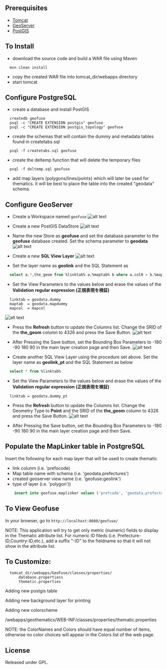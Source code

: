 Prerequisites
-------------

* [Tomcat](http://tomcat.apache.org)
* [GeoServer](http://www.geoserver.org)
* [PostGIS](http://www.postgis.org)

To Install
----------
* download the source code and build a WAR file using Maven

```
  mvn clean install
```

* copy the created WAR file into tomcat_dir/webapps directory
* start tomcat

Configure PostgreSQL
--------------------
* create a database and install PostGIS

```  
  createdb geofuse
  psql -c "CREATE EXTENSION postgis" geofuse
  psql -c "CREATE EXTENSION postgis_topology" geofuse
```

* create the schemas that will contain the dummy and metadata tables found in createtabs.sql

```
  psql -f createtabs.sql geofuse
```

* create the deltemp function that will delete the temporary files

```
  psql -f deltemp.sql geofuse
```

* add map layers (polygons/lines/points) which will later be used for thematics. it will be best to place the table into the created "geodata" schema. 

Configure GeoServer
-------------------
* Create a Workspace named `` geofuse ``
![alt text](https://raw.githubusercontent.com/mbasa/GeoFuse-Admin/master/src/main/webapp/VAADIN/themes/geofuse_admin/layouts/workspace.png "" )

* Create a new PostGIS DataStore
![alt text](https://raw.githubusercontent.com/mbasa/GeoFuse-Admin/master/src/main/webapp/VAADIN/themes/geofuse_admin/layouts/postgis_store.png "" )

* Name the new Store as <strong>geofuse</strong> and set the database parameter to the <strong>geofuse</strong> database created. Set the schema parameter to <strong>geodata</strong>
![alt text](https://raw.githubusercontent.com/mbasa/GeoFuse-Admin/master/src/main/webapp/VAADIN/themes/geofuse_admin/layouts/store.png "" )

* Create a new <strong>SQL View Layer</strong>
![alt text](https://raw.githubusercontent.com/mbasa/GeoFuse-Admin/master/src/main/webapp/VAADIN/themes/geofuse_admin/layouts/sql_view.png "" )

* Set the layer name as <strong>geolink</strong> and the SQL Statement as

```sql
  select a.*,the_geom from %linktab% a,%maptab% b where a.col0 = b.%mapcol%
```

* Set the View Parameters to the values below and erase the values of the <strong>Validation regular expression (正規表現を検証)</strong>

```
  linktab = geodata.dummy
  maptab  = geodata.mapdummy
  mapcol  = mapcol
```

![alt text](https://raw.githubusercontent.com/mbasa/GeoFuse-Admin/master/src/main/webapp/VAADIN/themes/geofuse_admin/layouts/sql_input1.png "" )

* Press the <strong>Refresh</strong> button to update the Columns list. Change the SRID of the <strong>the_geom</strong> column to 4326 and press the Save Button.
![alt text](https://raw.githubusercontent.com/mbasa/GeoFuse-Admin/master/src/main/webapp/VAADIN/themes/geofuse_admin/layouts/sql_input2.png "" )

* After Pressing the Save button, set the Bounding Box Parameters to -180 -90 180 90 in the main layer creation page and then Save.
![alt text](https://raw.githubusercontent.com/mbasa/GeoFuse-Admin/master/src/main/webapp/VAADIN/themes/geofuse_admin/layouts/sql_input3.png "" )

* Create another SQL View Layer using the procedure set above. Set the layer name as <strong>geolink_pt</strong> and the SQL Statement as below

```sql
  select * from %linktab%
```

* Set the View Parameters to the values below and erase the values of the <strong>Validation regular expression (正規表現を検証)</strong>

```
  linktab = geodata.dummy_pt
```

* Press the <strong>Refresh</strong> button to update the Columns list. Change the Geometry Type to <strong>Point</strong> and the SRID of the <strong>the_geom</strong> column to 4326 and press the Save Button.
![alt text](https://raw.githubusercontent.com/mbasa/GeoFuse-Admin/master/src/main/webapp/VAADIN/themes/geofuse_admin/layouts/sql_input4.png "" )

* After Pressing the Save button, set the Bounding Box Parameters to -180 -90 180 90 in the main layer creation page and then Save.


Populate the MapLinker table in PostgreSQL
----------------------------------------

Insert the following for each map layer that will be used to create thematic

* link colunm (i.e. 'prefocode)
* Map table name with schema (i.e. 'geodata.prefectures')
* created geoserver view name (i.e. 'geofuse:geolink')
* type of layer (i.e. 'polygon'))  

```sql
    insert into geofuse.maplinker values ('prefcode', 'geodata.prefecture', 'geofuse:geolink', 'polygon');
```

To View Geofuse
----------------------

In your browser, go to ``http://localhost:8080/geofuse/``

   NOTE: This application will try to get only metric (numeric) fields to
      display in the Thematic attribute list. For numeric ID fileds 
      (i.e. Prefecture-ID,Country-ID,etc.), add a suffix "-ID" to the 
      fieldname so that it will not show in the attribute list.

To Customize:
-------------

```
  tomcat_dir/webapps/GeoFuse/classes/properties/
      database.propertiess
      thematic.properties
```


Adding new postgis table

Adding new background layer for printing

Adding new colorscheme


<tomcat dir>/webapps/geothematics/WEB-INF/classes/properties/thematic.properties

NOTE: the ColorNames and Colors should have equal number of items, otherwise
      no color choices will appear in the Colors list of the web page.



License
-------
Released under GPL.